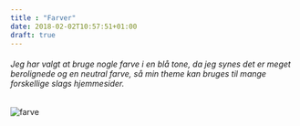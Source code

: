 ```yaml
---
title : "Farver"
date: 2018-02-02T10:57:51+01:00
draft: true
---
```


###### Jeg har valgt at bruge nogle farve i en blå tone, da jeg synes det er meget berolignede og en neutral farve, så min theme kan bruges til mange forskellige slags hjemmesider. 

![farve](/imgs/color.png)